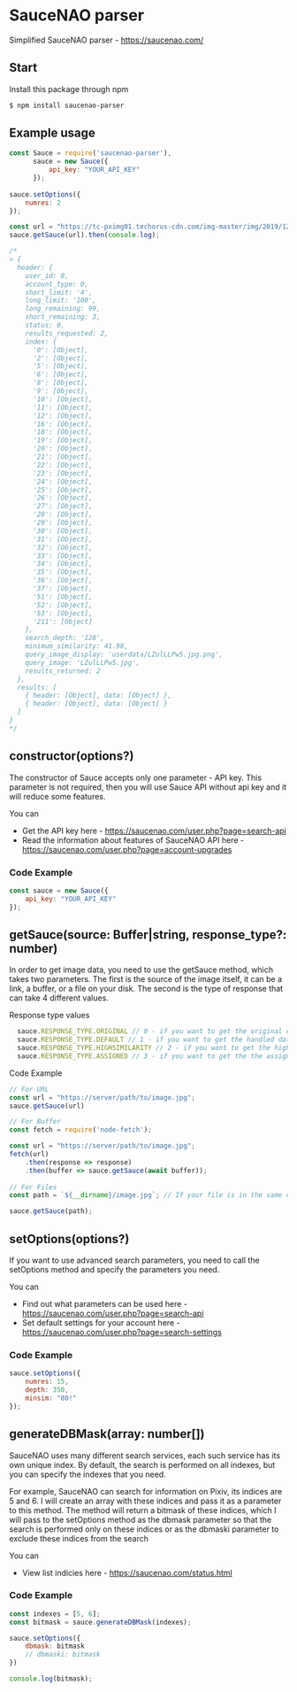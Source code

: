 # SauceNAO parser
Simplified SauceNAO parser - https://saucenao.com/

## Start
Install this package through npm

```sh
$ npm install saucenao-parser
```
## Example usage
```javascript
const Sauce = require('saucenao-parser'),
      sauce = new Sauce({
          api_key: "YOUR_API_KEY"
      });
      
sauce.setOptions({
    numres: 2
});

const url = "https://tc-pximg01.techorus-cdn.com/img-master/img/2019/12/24/01/00/54/78448240_p0_master1200.jpg"
sauce.getSauce(url).then(console.log);

/*
> {
  header: {
    user_id: 0,
    account_type: 0,
    short_limit: '4',
    long_limit: '100',
    long_remaining: 99,
    short_remaining: 3,
    status: 0,
    results_requested: 2,
    index: {
      '0': [Object],
      '2': [Object],
      '5': [Object],
      '6': [Object],
      '8': [Object],
      '9': [Object],
      '10': [Object],
      '11': [Object],
      '12': [Object],
      '16': [Object],
      '18': [Object],
      '19': [Object],
      '20': [Object],
      '21': [Object],
      '22': [Object],
      '23': [Object],
      '24': [Object],
      '25': [Object],
      '26': [Object],
      '27': [Object],
      '28': [Object],
      '29': [Object],
      '30': [Object],
      '31': [Object],
      '32': [Object],
      '33': [Object],
      '34': [Object],
      '35': [Object],
      '36': [Object],
      '37': [Object],
      '51': [Object],
      '52': [Object],
      '53': [Object],
      '211': [Object]
    },
    search_depth: '128',
    minimum_similarity: 41.98,
    query_image_display: 'userdata/LZulLLPw5.jpg.png',
    query_image: 'LZulLLPw5.jpg',
    results_returned: 2
  },
  results: [
    { header: [Object], data: [Object] },
    { header: [Object], data: [Object] }
  ]
}
*/
```

## constructor(options?)
The constructor of Sauce accepts only one parameter - API key. This parameter is not required, then you will use Sauce API without api key and it will reduce some features.

You can
  - Get the API key here - https://saucenao.com/user.php?page=search-api
  - Read the information about features of SauceNAO API here - https://saucenao.com/user.php?page=account-upgrades

### Code Example
```javascript
const sauce = new Sauce({
    api_key: "YOUR_API_KEY"
});
```
## getSauce(source: Buffer|string, response_type?: number)
In order to get image data, you need to use the getSauce method, which takes two parameters. The first is the source of the image itself, it can be a link, a buffer, or a file on your disk. The second is the type of response that can take 4 different values.

Response type values
```javascript
  sauce.RESPONSE_TYPE.ORIGINAL // 0 - if you want to get the original data
  sauce.RESPONSE_TYPE.DEFAULT // 1 - if you want to get the handled data
  sauce.RESPONSE_TYPE.HIGHSIMILARITY // 2 - if you want to get the high similarity handled data
  sauce.RESPONSE_TYPE.ASSIGNED // 3 - if you want to get the the assigned data. (!IMPORTANT! This type may produce incorrect data.)
```

Code Example
```javascript
// For URL
const url = "https://server/path/to/image.jpg";
sauce.getSauce(url)

// For Buffer
const fetch = require('node-fetch');

const url = "https://server/path/to/image.jpg";
fetch(url)
    .then(response => response)
    .then(buffer => sauce.getSauce(await buffer));
    
// For Files
const path = `${__dirname}/image.jpg`; // If your file is in the same directory, I recommend using __dirname

sauce.getSauce(path);
```

## setOptions(options?)
If you want to use advanced search parameters, you need to call the setOptions method and specify the parameters you need.

You can
  - Find out what parameters can be used here - https://saucenao.com/user.php?page=search-api
  - Set default settings for your account here - https://saucenao.com/user.php?page=search-settings

### Code Example
```javascript
sauce.setOptions({
    numres: 15,
    depth: 350,
    minsim: "80!"
});
```

## generateDBMask(array: number[])
SauceNAO uses many different search services, each such service has its own unique index. By default, the search is performed on all indexes, but you can specify the indexes that you need.

For example, SauceNAO can search for information on Pixiv, its indices are 5 and 6. I will create an array with these indices and pass it as a parameter to this method. The method will return a bitmask of these indices, which I will pass to the setOptions method as the dbmask parameter so that the search is performed only on these indices or as the dbmaski parameter to exclude these indices from the search

You can
  - View list indicies here - https://saucenao.com/status.html

### Code Example
```javascript
const indexes = [5, 6];
const bitmask = sauce.generateDBMask(indexes);

sauce.setOptions({
    dbmask: bitmask
    // dbmaski: bitmask 
})

console.log(bitmask);
```


